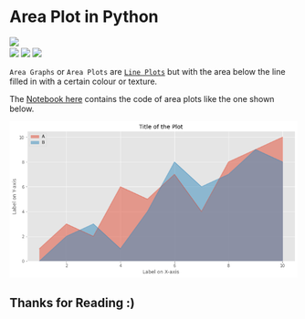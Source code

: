 # Area Plot in Python

![](http://ForTheBadge.com/images/badges/made-with-python.svg) <br>
![](https://img.shields.io/badge/jupyter-6.2.0-ff7a05?style=for-the-badge&logo=Jupyter)
![](https://img.shields.io/badge/pandas-1.2.3-150458?style=for-the-badge&logo=pandas)
![](https://img.shields.io/badge/matplotlib-3.3.4-224099?style=for-the-badge)

`Area Graphs` or `Area Plots` are [`Line Plots`](https://github.com/Tarun-Kamboj/Data_Visualization_with_Python/tree/master/Line%20Plot) but with the area below the line filled in with a certain colour or texture.

The [Notebook here](https://github.com/Tarun-Kamboj/Data_Visualization_with_Python/blob/master/Area%20Plot/Notebook.ipynb) contains the code of area plots like the one shown below.

![](img.png)

## Thanks for Reading :)